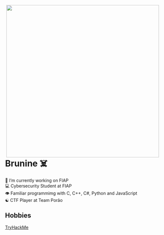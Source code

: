 <img align="right" height="500em" src=https://i.postimg.cc/2yk3xczt/gitbanner2.png>
<h1>Brunine ☠️</h1>

💼 I’m currently working on FIAP <br>
💻 Cybersecurity Student at FIAP <br>
👁️ Familiar programmimg with C, C++, C#, Python and JavaScript <br>
☯️ CTF Player at Team Porão <br>

## Hobbies

<a href="https://tryhackme.com/p/Brunine" target="_blank">TryHackMe</a>
